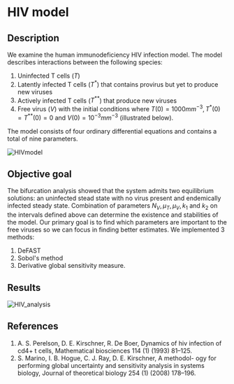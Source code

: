 # HIV model 
 

## Description 
We examine the human immunodeficiency HIV infection model. 
The model describes interactions between the following species: 
1. Uninfected T cells ($T$)
2. Latently infected T cells ($T^*$) that contains provirus but yet to produce new viruses
3. Actively infected T cells ($T^{**}$) that produce new viruses
4. Free virus ($V$) 
with the initial conditions where $T(0) = 1000mm^{-3}, T^*(0)= T^{**}(0)=0$ and $V(0)= 10^{-3}mm^{-3}$ (illustrated below).

The model consists of four ordinary differential equations and contains a total of nine parameters.  


![HIVmodel](https://user-images.githubusercontent.com/20584697/122605364-30c09d00-d02c-11eb-9459-6e08a5fac45f.png)

## Objective goal 

The bifurcation analysis showed that the system admits two equilibrium solutions: an uninfected stead state with no virus present and endemically infected steady state. Combination of parameters $N_V, \mu_T, \mu_V, k_1$ and $k_2$ on the intervals defined above can determine the existence and stabilities of the model. Our primary goal is to find which parameters are important to the free viruses so we can focus in finding better estimates. We implemented 3 methods: 
1. DeFAST
2. Sobol's method
3. Derivative global sensitivity measure. 

## Results
![HIV_analysis](https://user-images.githubusercontent.com/20584697/122860895-60dd9980-d2d3-11eb-9e28-a73beaa29ced.png)


## References 
1. A. S. Perelson, D. E. Kirschner, R. De Boer, Dynamics of hiv infection of cd4+ t cells, Mathematical biosciences 114 (1) (1993) 81–125.
2. S. Marino, I. B. Hogue, C. J. Ray, D. E. Kirschner, A methodol- ogy for performing global uncertainty and sensitivity analysis in systems biology, Journal of theoretical biology 254 (1) (2008) 178–196.
